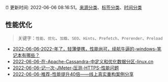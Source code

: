 :alarm_clock: 更新时间: 2022-06-06 08:16:51。[来源分类](../README.md)、[标签分类](../TAGS.md)、[时间分类](../TIMELINE.md)

## 性能优化


> 关键字：`性能`、`优化`、`加载`、`SEO`、`Hints`、`Prefetch`、`Prerender`、`Preload`



- [2022-06-06-2022-年了，轻薄便携，性能尚可，续航牛逼的-windows-笔记本有哪些？](https://www.v2ex.com/t/857599) 
- [2022-06-06-在-Apache-Cassandra-中定义和优化数据分区-linux.cn](https://blogread.cn/news/go.php?idItem=15109&url=https%3A%2F%2Flinux.cn%2Farticle-13908-1.html%3Fcomefrom%3Dhttps%253A%252F%252Fblogread.cn%252Fnews%252F) 
- [2022-06-06-记一次-JMeter-压测-HTTPS-性能问题](https://toutiao.io/k/41nmoz4) 
- [2022-06-06-推荐-性能提升40倍——线上真实重构案例分享](https://toutiao.io/k/izbqpxo) 